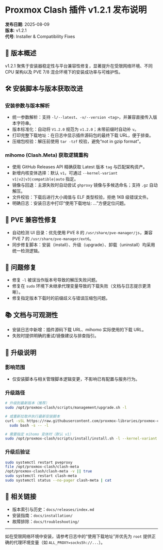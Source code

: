 # Proxmox Clash 插件 v1.2.1 发布说明

**发布日期**: 2025-08-09  
**版本**: v1.2.1  
**代号**: Installer & Compatibility Fixes

## 🎯 版本概述

v1.2.1 聚焦于安装器稳定性与平台兼容性修复，显著提升在受限网络环境、不同 CPU 架构以及 PVE 7/8 混合环境下的安装成功率与可维护性。

## 🛠️ 安装脚本与版本获取改进

### 安装参数与版本解析
- 统一参数解析：支持 `-l/--latest`、`-v/--version <tag>`，并兼容直接传入版本字符串。
- 版本标准化：自动将 `V1.2.0` 规范为 `v1.2.0`；未带前缀时自动补 `v`。
- 打印完整下载地址：在日志中显示插件源码包的最终下载 URL，便于排查。
- 压缩包校验：解压前使用 `tar -tzf` 校验，避免“not in gzip format”。

### mihomo (Clash.Meta) 获取逻辑重构
- 使用 GitHub Releases API 精确获取 Latest 版本 `tag` 与匹配架构资产。
- 新增内核变体选择：默认 `v1`，可通过 `--kernel-variant v1|v2|v3|compatible|auto` 指定。
- 镜像与回退：主源失败时自动尝试 `ghproxy` 镜像与多候选命名；支持 `.gz` 自动解压。
- 文件校验：下载后进行大小阈值与 ELF 类型校验，拒绝 1KB 级错误文件。
- 明确日志：安装日志中打印“使用下载地址: ...”方便定位问题。

## 🧩 PVE 兼容性修复
- 自动检测 UI 目录：优先使用 PVE 8 的 `/usr/share/pve-manager/js`，兼容 PVE 7 的 `/usr/share/pve-manager/ext6`。
- 同步修复脚本：安装（install）、升级（upgrade）、卸载（uninstall）均采用统一检测逻辑。

## 🐞 问题修复
- 修复 `-l` 被误当作版本号导致的解压失败问题。
- 修复在 `sudo` 环境下未继承代理变量导致的下载失败（文档与日志提示更清晰）。
- 修复指定版本下载时的前缀歧义与错误压缩包问题。

## 📚 文档与可观测性
- 安装日志中新增：插件源码下载 URL、mihomo 实际使用的下载 URL。
- 失败时提供明确的重试/镜像建议与排查指引。

## 🔧 升级说明

### 影响范围
- 仅安装脚本与相关管理脚本逻辑变更，不影响已有配置与服务行为。

### 升级路径
```bash
# 升级到最新版本（推荐）
sudo /opt/proxmox-clash/scripts/management/upgrade.sh -l

# 或重新拉取并执行最新安装脚本
curl -sSL https://raw.githubusercontent.com/proxmox-libraries/proxmox-clash-plugin/main/scripts/install/install.sh | \
  sudo bash -s -- -l

# 需要指定 mihomo 变体时（默认 v1）
sudo /opt/proxmox-clash/scripts/install/install.sh -l --kernel-variant v3
```

### 升级后验证
```bash
sudo systemctl restart pveproxy
file /opt/proxmox-clash/clash-meta
/opt/proxmox-clash/clash-meta -v || true
sudo systemctl restart clash-meta
sudo systemctl status --no-pager clash-meta | cat
```

## 🔗 相关链接
- 版本索引与历史：`docs/releases/index.md`
- 安装指南：`docs/installation/`
- 故障排除：`docs/troubleshooting/`

---

如在受限网络环境中安装，请参考日志中的“使用下载地址”并优先为 `root` 提供正确的代理环境变量（如 `ALL_PROXY=socks5h://...`）。

